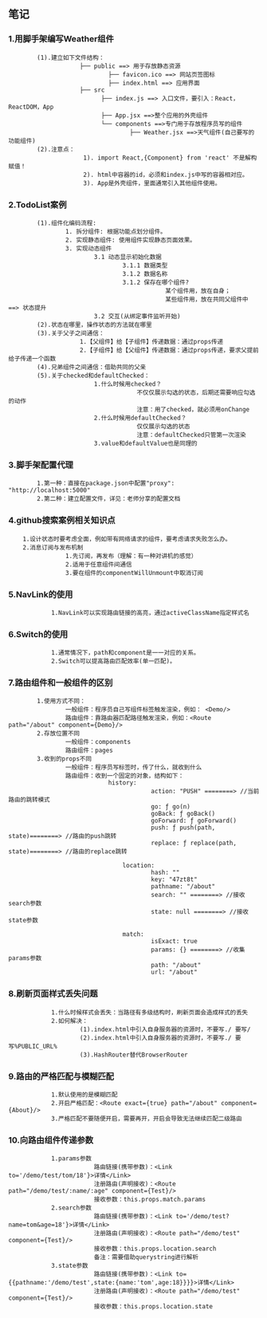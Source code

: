 ## 笔记

### 1.用脚手架编写Weather组件
			(1).建立如下文件结构：
						├── public ==> 用于存放静态资源
								├── favicon.ico ==> 网站页签图标
								├── index.html ==> 应用界面
						├── src
							  ├── index.js ==> 入口文件，要引入：React，ReactDOM，App
							  ├── App.jsx ==>整个应用的外壳组件
							  └── components ==>专门用于存放程序员写的组件
									  ├── Weather.jsx ==>天气组件(自己要写的功能组件)
			(2).注意点：
						 1). import React,{Component} from 'react' 不是解构赋值！
						 2). html中容器的id，必须和index.js中写的容器相对应。
						 3). App是外壳组件，里面通常引入其他组件使用。

### 2.TodoList案例
			(1).组件化编码流程:
					1. 拆分组件: 根据功能点划分组件。
					2. 实现静态组件: 使用组件实现静态页面效果。
					3. 实现动态组件
							3.1 动态显示初始化数据
									3.1.1 数据类型
									3.1.2 数据名称
									3.1.2 保存在哪个组件?
												某个组件用，放在自身；
												某些组件用，放在共同父组件中 ==> 状态提升
							3.2 交互(从绑定事件监听开始)
			(2).状态在哪里，操作状态的方法就在哪里
			(3).关于父子之间通信：
						1.【父组件】给【子组件】传递数据：通过props传递
						2.【子组件】给【父组件】传递数据：通过props传递，要求父提前给子传递一个函数
			(4).兄弟组件之间通信：借助共同的父亲
			(5).关于checked和defaultChecked：
							1.什么时候用checked？
										不仅仅展示勾选的状态，后期还需要响应勾选的动作
										注意：用了checked，就必须用onChange
							2.什么时候用defaultChecked？
										仅仅展示勾选的状态
										注意：defaultChecked只管第一次渲染
							3.value和defaultValue也是同理的

												

### 3.脚手架配置代理
			1.第一种：直接在package.json中配置"proxy": "http://localhost:5000"
			2.第二种：建立配置文件，详见：老师分享的配置文档

### 4.github搜索案例相关知识点
		1.设计状态时要考虑全面，例如带有网络请求的组件，要考虑请求失败怎么办。
		2.消息订阅与发布机制
					1.先订阅，再发布（理解：有一种对讲机的感觉）
					2.适用于任意组件间通信
					3.要在组件的componentWillUnmount中取消订阅		

### 5.NavLink的使用
				1.NavLink可以实现路由链接的高亮，通过activeClassName指定样式名

### 6.Switch的使用
				1.通常情况下，path和component是一一对应的关系。
				2.Switch可以提高路由匹配效率(单一匹配)。

### 7.路由组件和一般组件的区别
			1.使用方式不同：
					一般组件：程序员自己写组件标签触发渲染，例如： <Demo/>
					路由组件：靠路由器匹配路径触发渲染，例如：<Route path="/about" component={Demo}/>
			2.存放位置不同
					一般组件：components
					路由组件：pages
			3.收到的props不同
					一般组件：程序员写标签时，传了什么，就收到什么
					路由组件：收到一个固定的对象，结构如下：
								history:
											action: "PUSH" ========> //当前路由的跳转模式
											go: ƒ go(n)
											goBack: ƒ goBack()
											goForward: ƒ goForward()
											push: ƒ push(path, state)========> //路由的push跳转
											replace: ƒ replace(path, state)========> //路由的replace跳转

									location:
											hash: ""
											key: "47zt8t"
											pathname: "/about"
											search: "" ========> //接收search参数
											state: null ========> //接收state参数

									match:
											isExact: true
											params: {} ========> //收集params参数
											path: "/about"
											url: "/about"

### 8.刷新页面样式丢失问题
				1.什么时候样式会丢失：当路径有多级结构时，刷新页面会造成样式的丢失
				2.如何解决：
						(1).index.html中引入自身服务器的资源时，不要写./ 要写/
						(2).index.html中引入自身服务器的资源时，不要写./ 要写%PUBLIC_URL%
						(3).HashRouter替代BrowserRouter

### 9.路由的严格匹配与模糊匹配
				1.默认使用的是模糊匹配
				2.开启严格匹配：<Route exact={true} path="/about" component={About}/>
				3.严格匹配不要随便开启，需要再开，开启会导致无法继续匹配二级路由

### 10.向路由组件传递参数
				1.params参数
							路由链接(携带参数)：<Link to='/demo/test/tom/18'}>详情</Link>
							注册路由(声明接收)：<Route path="/demo/test/:name/:age" component={Test}/>
							接收参数：this.props.match.params
				2.search参数
							路由链接(携带参数)：<Link to='/demo/test?name=tom&age=18'}>详情</Link>
							注册路由(声明接收)：<Route path="/demo/test" component={Test}/>
							接收参数：this.props.location.search
							备注：需要借助querystring进行解析
				3.state参数
							路由链接(携带参数)：<Link to={{pathname:'/demo/test',state:{name:'tom',age:18}}}}>详情</Link>
							注册路由(声明接收)：<Route path="/demo/test" component={Test}/>
							接收参数：this.props.location.state